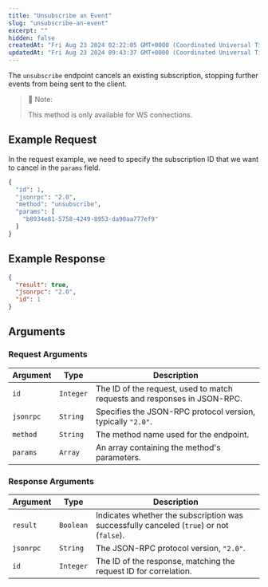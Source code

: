 ```yaml
---
title: "Unsubscribe an Event"
slug: "unsubscribe-an-event"
excerpt: ""
hidden: false
createdAt: "Fri Aug 23 2024 02:22:05 GMT+0000 (Coordinated Universal Time)"
updatedAt: "Fri Aug 23 2024 09:43:37 GMT+0000 (Coordinated Universal Time)"
---
```

The `unsubscribe` endpoint cancels an existing subscription, stopping further events from being sent to the client. 

> 📘 Note:
> 
> This method is only available for WS connections.

## Example Request

In the request example, we need to specify the subscription ID that we want to cancel in the `params` field.

```graphql
{
  "id": 1,
  "jsonrpc": "2.0",
  "method": "unsubscribe",
  "params": [
    "b8934e81-5758-4249-8953-da90aa777ef9"
  ]
}
```

## Example Response

```json
{
  "result": true,
  "jsonrpc": "2.0",
  "id": 1
}
```

## Arguments

### Request Arguments

| **Argument** | **Type**  | **Description**                                                          |
| ------------ | --------- | ------------------------------------------------------------------------ |
| `id`         | `Integer` | The ID of the request, used to match requests and responses in JSON-RPC. |
| `jsonrpc`    | `String`  | Specifies the JSON-RPC protocol version, typically `"2.0"`.              |
| `method`     | `String`  | The method name used for the endpoint.                                   |
| `params`     | `Array`   | An array containing the method's parameters.                             |

### Response Arguments

| **Argument** | **Type**  | **Description**                                                                         |
| ------------ | --------- | --------------------------------------------------------------------------------------- |
| `result`     | `Boolean` | Indicates whether the subscription was successfully canceled (`true`) or not (`false`). |
| `jsonrpc`    | `String`  | The JSON-RPC protocol version, `"2.0"`.                                                 |
| `id`         | `Integer` | The ID of the response, matching the request ID for correlation.                        |
